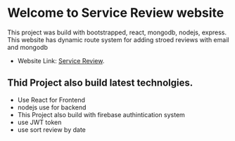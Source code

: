 # Welcome to Service Review website

This project was build with bootstrapped, react, mongodb, nodejs, express. This website has dynamic route system for adding stroed reviews with email and mongodb


* Website Link: [Service Review](https://photography-b2443.web.app).

## Thid Project also build latest technolgies.
 * Use React for Frontend
 * nodejs use for backend
 * This Project also build with firebase authintication system
 * use JWT token
 * use sort review by date